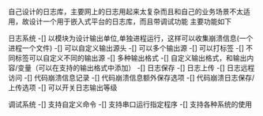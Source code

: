 自己设计的日志库，主要网上的日志用起来太复杂而且和自己的业务场景不太适用，故设计一个用于嵌入式平台的日志库，而且带调试功能
主要功能如下

日志系统
-[] 以模块为设计输出单位,单独进程运行，这样可以收集崩溃信息(一个进程一个文件)
-[] 可以自定义输出源头
-[] 可以多个输出源
-[] 可以打标签
-[] 不同标签可以自定义不同的输出源
-[] 多种输出格式
-[] 自定义输出格式，和输出内容/变量（可以在支持的输出格式中添加）
-[] 日志保存
-[] 日志上传
-[] 日志远程访问
-[] 代码崩溃信息记录
-[] 代码崩溃信息额外保存选项
-[] 代码崩溃日志保存/上传选项
-[] 可以开关日志输出等级

调试系统
-[] 支持自定义命令
-[] 支持串口运行指定程序
-[] 支持各种系统的使用
